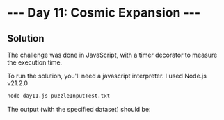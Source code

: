 # --- Day 11: Cosmic Expansion ---

## Solution

The challenge was done in JavaScript, with a timer decorator to measure the execution time.

To run the solution, you'll need a javascript interpreter. I used Node.js v21.2.0

```zsh
node day11.js puzzleInputTest.txt
```

The output (with the specified dataset) should be:

```zsh

```
